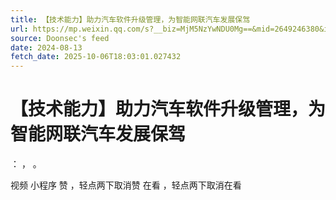 ```yaml
---
title: 【技术能力】助力汽车软件升级管理，为智能网联汽车发展保驾
url: https://mp.weixin.qq.com/s?__biz=MjM5NzYwNDU0Mg==&mid=2649246380&idx=1&sn=af294aff3df7edd7b5db964aebbc4fd3
source: Doonsec's feed
date: 2024-08-13
fetch_date: 2025-10-06T18:03:01.027432
---
```


# 【技术能力】助力汽车软件升级管理，为智能网联汽车发展保驾

：
，
。

视频
小程序
赞
，轻点两下取消赞
在看
，轻点两下取消在看